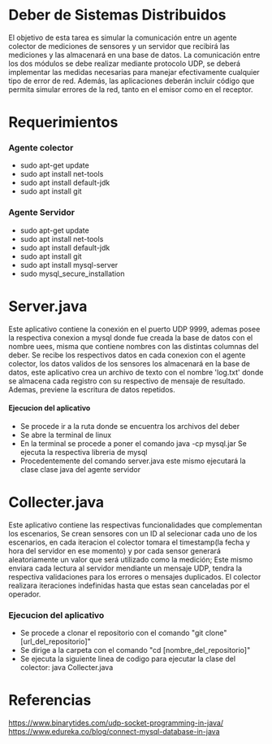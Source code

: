 # Deber de Sistemas Distribuidos 


El objetivo de esta tarea es simular la comunicación entre un agente colector de mediciones de sensores y un servidor que recibirá 
las mediciones y las almacenará en una base de datos. La comunicación entre los dos módulos se debe realizar mediante protocolo UDP, 
se deberá implementar las medidas necesarias para manejar efectivamente cualquier tipo de error de red. Además, las aplicaciones deberán 
incluir código que permita simular errores de la red, tanto en el emisor como en el receptor.

# Requerimientos 
### Agente colector
- sudo apt-get update                                     
- sudo apt install net-tools                              
- sudo apt install default-jdk                            
- sudo apt install git
### Agente Servidor
- sudo apt-get update
- sudo apt install net-tools
- sudo apt install default-jdk
- sudo apt install git
- sudo apt install mysql-server
- sudo mysql_secure_installation

# Server.java
Este aplicativo contiene la conexión en el puerto UDP 9999, ademas posee la respectiva conexion a mysql donde fue creada la base de datos con el nombre uees, misma que contiene nombres con las distintas columnas del deber. Se recibe los respectivos datos en cada conexion con el agente colector, los datos validos de los sensores los almacenará en la base de datos, este aplicativo crea un archivo de texto con el nombre 'log.txt' donde se almacena cada registro con su respectivo de mensaje de resultado. Ademas, previene la escritura de datos repetidos.
#### Ejecucion del aplicativo
- Se procede ir a la ruta donde se encuentra los archivos del deber
- Se abre la terminal de linux
- En la terminal se procede a poner el comando java -cp mysql.jar Se ejecuta la respectiva libreria de mysql
- Procedentemente del comando server.java  este mismo ejecutará la clase clase java del agente servidor
# Collecter.java
Este aplicativo contiene las respectivas funcionalidades que complementan los escenarios, Se crean sensores con un ID al selecionar cada uno de los escenarios, en cada iteracion el colector tomara el timestamp(la fecha y hora del servidor en ese momento) y por cada sensor generará aleatoriamente un valor que será utilizado como la medición; Este mismo enviara cada lectura al servidor mendiante un mensaje UDP, tendra la respectiva validaciones para los errores o mensajes duplicados. El colector realizara iteraciones indefinidas hasta que estas sean canceladas por el operador.
### Ejecucion del aplicativo 
- Se procede a clonar el repositorio con el comando "git clone"[url_del_repositorio]"
- Se dirige a la carpeta con el comando "cd [nombre_del_repositorio]"
- Se ejecuta la siguiente linea de codigo para ejecutar la clase del colector: java  Collecter.java 
# Referencias
https://www.binarytides.com/udp-socket-programming-in-java/
https://www.edureka.co/blog/connect-mysql-database-in-java
